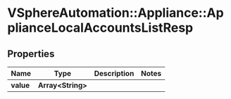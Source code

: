 # VSphereAutomation::Appliance::ApplianceLocalAccountsListResp

## Properties
Name | Type | Description | Notes
------------ | ------------- | ------------- | -------------
**value** | **Array&lt;String&gt;** |  | 


